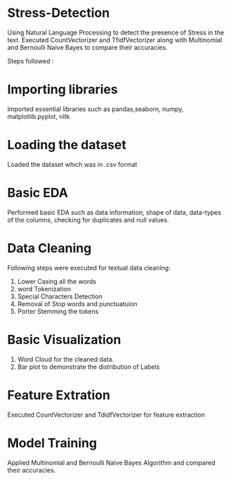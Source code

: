 # Stress-Detection
Using Natural Language Processing to detect the presence of Stress in the text. Executed CountVectorizer and TfidfVectorizer along with Multinomial and Bernoulli Naive Bayes to compare their accuracies.

Steps followed :
# Importing libraries 
Imported essential libraries such as pandas,seaborn, numpy, matplotlib.pyplot, nltk

# Loading the dataset
Loaded the dataset which was in .csv format

# Basic EDA
Performed basic EDA such as data information, shape of data, data-types of the columns, checking for duplicates and null values.

# Data Cleaning
Following steps were executed for textual data cleaning:
1. Lower Casing all the words
2. word Tokenization
3. Special Characters Detection
4. Removal of Stop words and punctuatuion
5. Porter Stemming the tokens

# Basic Visualization
1. Word Cloud for the cleaned data.
2. Bar plot to demonstrate the distribution of Labels

# Feature Extration
Executed CountVectorizer and TdidfVectorizer for feature extraction

# Model Training
Applied Multinomial and Bernoulli Naive Bayes Algorithm and compared their accuracies.
   
